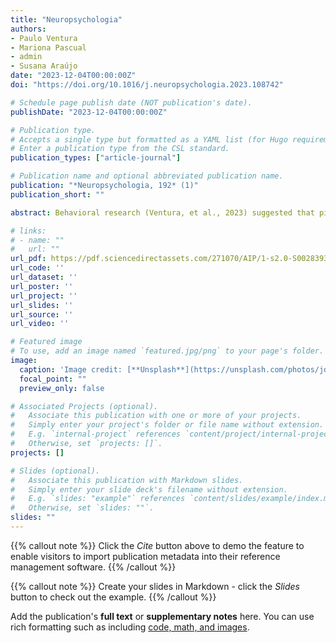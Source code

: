 ```yaml
---
title: "Neuropsychologia"
authors:
- Paulo Ventura
- Mariona Pascual
- admin
- Susana Araújo
date: "2023-12-04T00:00:00Z"
doi: "https://doi.org/10.1016/j.neuropsychologia.2023.108742"

# Schedule page publish date (NOT publication's date).
publishDate: "2023-12-04T00:00:00Z"

# Publication type.
# Accepts a single type but formatted as a YAML list (for Hugo requirements).
# Enter a publication type from the CSL standard.
publication_types: ["article-journal"]

# Publication name and optional abbreviated publication name.
publication: "*Neuropsychologia, 192* (1)"
publication_short: ""

abstract: Behavioral research (Ventura, et al., 2023) suggested that pictorial representations of faces varying along a realism-distortion spectrum elicit holistic processing as natural faces. Whether holistic face neural responses are engaged similarly remains, however, underexplored. In the present study, we evaluated the neural correlates of naturalist and artistic face processing, by exploring electrophysiological responses to faces in photographs versus in four major painting styles. The N170 response to faces in photographs was indistinguishable from that elicited by faces in the renaissance art style (depicting the most realistic faces), whilst both categories elicited larger N170 than faces in other art styles (post-impressionism, expressionism, and cubism), with a gradation in brain activity. The present evidence suggest that visual processing may become finer grained the more the realistic nature of the face. Despite behavioral equivalence, the neural mechanisms for holistic processing of natural faces and faces in diverse art styles are not equivalent.

# links:
# - name: ""
#   url: ""
url_pdf: https://pdf.sciencedirectassets.com/271070/AIP/1-s2.0-S0028393223002762/main.pdf?X-Amz-Security-Token=IQoJb3JpZ2luX2VjEOv%2F%2F%2F%2F%2F%2F%2F%2F%2F%2FwEaCXVzLWVhc3QtMSJGMEQCIAHul0JZMt7ioe7rZJ94zuD90pbPiawD4OKWX0lyD6spAiB%2FD%2F0KlLALClfkMNhBSgTpE0ShStogQRw%2BTCP3hsuTZCqzBQhkEAUaDDA1OTAwMzU0Njg2NSIMW0W7rdOKfkDZ5MCyKpAFRSoOkZ27s5cPO5FZG1lFK%2Fsfj66Yb7RLecE1b1W%2BPAGwR4eyoBbaGfHdpD872VE5%2FV2EpN0IRmoP627e%2BRDtRxeHIS7eyNiOgJ2Wv%2FzMiuKL%2BpLUsurbeo5ojYeBmXgD7K3tXePqfPI0OhLWko63k0juWTLkUBRDbyhocEKnlqR95W1Nf44TfyQYwlxYrawsJuJDjC57KeP2Ts6VVfAXg9mBpyBOOt4%2FHAyEroj4rEA4blcpYo0Y%2Bl3eLdQq%2BrUyDsexKeSzhjnpixduV5BVF3rIia6pqnxN6MnYQ6dy4LWIliBOGdui2wUUC86a6IwgyNeke%2BeeV8yvI7jYgr59CCD9iO%2BnvdHgeSUfm7Qg3nBLPFvW80ol%2BKDPf938fXu8Te95fv9n99Wkdzt%2Fc6i3Z9ULKJrK5SimV5unEZk9dfYQpd4IIdRGGm4cVUFFgvaTJa8YFwsdsnA6WmHXPE4gDVc6Z%2FmFgXPu94uvruV1kSkhYHSHTzp%2BLV9ecNKiusvW78%2F6rap2DCZ4fvDyUpFz8Kt0iYc%2F%2BJB%2BqShyQwAIXN4CHQ9j2KMPDwSgJgPnQmYIuhAXQCnlwV38F2IB1R%2F8vmI%2BU%2FC3uKY8S76vJFGWrP1Yhp6Kx8%2FnKbvnD1mnHC5RR8XAjqAy%2BJ3LjevyuoZmTjq9g0Wm6em0hWH6NJWluS9YfCUNV4oje6wMjuyXd1EpyHRTP9numBEaErIqrNKLrmVdhCK7BTg91i38e4i2Ys%2FLwDSH9x%2FYy0BlB8vgutRzd%2B0cojqPzhLx5wjZ2pvg11fodZD011N2FzABljbckX%2FkvcCO5ZhHvyFiN%2BM9Noy%2FblDc8pUns3Dgbu%2FfcVQJJO0tDX6B8JM%2FhRTiUJemsmAwmpjtqwY6sgG8lrAVD%2F9XViITsrEtB8wCTW76CAyQ4SeiPNQ2MCj0CUSMPVTgeqW26FPKRjuGuBqIuNdtqij%2FC1u3XsIsUOsJq1HjyhHzMSXFO5QFCFpFoz%2FntDyBAP%2FTTfKGLN9ZYYSnUUZfpqP3fioyjuOlpeKJ14VnylK%2BlE%2FLZdVGrgSxfVgHuXJ0C%2F58nSarZgBgLlp%2FCatIz5fEzcMB6r6F%2B8yP56ScXMqb7wcq3WeNnmWCgemh&X-Amz-Algorithm=AWS4-HMAC-SHA256&X-Amz-Date=20231214T193937Z&X-Amz-SignedHeaders=host&X-Amz-Expires=300&X-Amz-Credential=ASIAQ3PHCVTY3IBNR4MF%2F20231214%2Fus-east-1%2Fs3%2Faws4_request&X-Amz-Signature=f758f53f0405fe969bf4cc758f09a8295c49de29e234d83eae9a7cd31e8c4fd0&hash=7f4dc1306a0011f798c3a8d351122a0995cbba9b0c8dd86ac7f342786382e9d5&host=68042c943591013ac2b2430a89b270f6af2c76d8dfd086a07176afe7c76c2c61&pii=S0028393223002762&tid=spdf-1082ab0a-7713-4db8-992b-95d34ebf7477&sid=4f0b435596450842c718ca0484b54b73c1c3gxrqa&type=client&tsoh=d3d3LnNjaWVuY2VkaXJlY3QuY29t&ua=0f135a51535f01580652&rr=8358e9f3c9a08c71&cc=us
url_code: ''
url_dataset: ''
url_poster: ''
url_project: ''
url_slides: ''
url_source: ''
url_video: ''

# Featured image
# To use, add an image named `featured.jpg/png` to your page's folder. 
image:
  caption: 'Image credit: [**Unsplash**](https://unsplash.com/photos/jdD8gXaTZsc)'
  focal_point: ""
  preview_only: false

# Associated Projects (optional).
#   Associate this publication with one or more of your projects.
#   Simply enter your project's folder or file name without extension.
#   E.g. `internal-project` references `content/project/internal-project/index.md`.
#   Otherwise, set `projects: []`.
projects: []

# Slides (optional).
#   Associate this publication with Markdown slides.
#   Simply enter your slide deck's filename without extension.
#   E.g. `slides: "example"` references `content/slides/example/index.md`.
#   Otherwise, set `slides: ""`.
slides: ""
---
```


{{% callout note %}}
Click the *Cite* button above to demo the feature to enable visitors to import publication metadata into their reference management software.
{{% /callout %}}

{{% callout note %}}
Create your slides in Markdown - click the *Slides* button to check out the example.
{{% /callout %}}

Add the publication's **full text** or **supplementary notes** here. You can use rich formatting such as including [code, math, and images](https://docs.hugoblox.com/content/writing-markdown-latex/).
